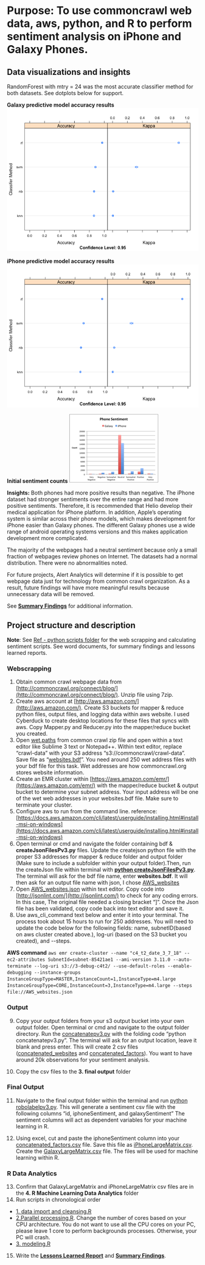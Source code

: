 # Purpose: To use commoncrawl web data, aws, python, and R to perform sentiment analysis on iPhone and Galaxy Phones. 

## Data visualizations and insights ## 
RandomForest with mtry = 24 was the most accurate classifier method for both datasets. See dotplots below for support. 

**Galaxy predictive model accuracy results**
![galaxydotplot](R%20projects/Sentiment%20Analysis/4.%20R%20Machine%20Learning%20Data%20Analytics/model%20outputs/Galaxy_model_summary.png)

**iPhone predictive model accuracy results** 
![iphonedotplot](R%20projects/Sentiment%20Analysis/4.%20R%20Machine%20Learning%20Data%20Analytics/model%20outputs/Iphone_model_summary.png)

**Initial sentiment counts**
![sentimenthistogram](R%20projects/Sentiment%20Analysis/4.%20R%20Machine%20Learning%20Data%20Analytics/model%20outputs/Sentiment%20findings.png)

**Insights:**  Both phones had more positive results than negative. The iPhone dataset had stronger sentiments over the entire range and had more positive sentiments. Therefore, it is recommended that Helio develop their medical application for iPhone platform. In addition, Apple’s operating system is similar across their phone models, which makes development for iPhone easier than Galaxy phones. The different Galaxy phones use a wide range of android operating systems versions and this makes application development more complicated.

The majority of the webpages had a neutral sentiment because only a small fraction of webpages review phones on Internet. The datasets had a normal distribution. There were no abnormalities noted. 

For future projects, Alert Analytics will determine if it is possible to get webpage data just for technology from common crawl organization. As a result, future findings will have more meaningful results because unnecessary data will be removed. 

See **[Summary Findings](R%20projects/Sentiment%20Analysis/Summary%20Findings.docx)** for additional information. 


## Project structure and description ##
**Note**: See [Ref - python scripts folder](R%20projects/Sentiment%20Analysis/5.%20Ref%20-%20python%20scripts) for the web scrapping and calculating sentiment scripts. See word documents, for summary findings and lessons learned reports. 

### **Webscrapping**
1. Obtain common crawl webpage data from [http://commoncrawl.org/connect/blog/](http://commoncrawl.org/connect/blog/). Unzip file using 7zip. 
2. Create aws account at [http://aws.amazon.com/](http://aws.amazon.com/). Create S3 buckets for mapper & reduce python files, output files, and logging data within aws website. I used Cyberduck to create desktop locations for these files that syncs with aws. Copy Mapper.py and Reducer.py into the mapper/reduce bucket you created.  
3. Open [wet.paths](R%20projects/Sentiment%20Analysis/1.%20web%20scrapping/wet.paths) from common crawl zip file and open within a text editor like Sublime 3 text or Notepad++. Within text editor, replace “crawl-data” with your S3 address “s3://commoncrawl/crawl-data”. Save file as “[websites.bdf](R%20projects/Sentiment%20Analysis/1.%20web%20scrapping/websites.bdf)”. You need around 250 wet address files with your bdf file for this task. Wet addresses are how commoncrawl.org stores website information. 
4. Create an EMR cluster within [https://aws.amazon.com/emr/](https://aws.amazon.com/emr/) with the mapper/reduce bucket & output bucket to determine your subnet address. Your input address will be one of the wet web addresses in your websites.bdf file. Make sure to terminate your cluster. 
5. Configure aws to run from the command line. reference: [https://docs.aws.amazon.com/cli/latest/userguide/installing.html#install-msi-on-windows](https://docs.aws.amazon.com/cli/latest/userguide/installing.html#install-msi-on-windows)
6. Open terminal or cmd and navigate the folder containing bdf & **createJsonFilesPv3.py** files. Update the createjson python file with the proper S3  addresses for mapper & reduce folder and output folder (Make sure to include a subfolder within your output folder).Then, run the  createJson file within terminal with [**python createJsonFilesPv3.py**](R%20projects/Sentiment%20Analysis/1.%20web%20scrapping/createJsonFilesPv3.py). The terminal will ask for the bdf file name, enter **websites.bdf**. It will then ask for an output file name with json, I chose [AWS_websites](R%20projects/Sentiment%20Analysis/1.%20web%20scrapping/AWS_websites.json)
7.  Open [AWS_websites.json](R%20projects/Sentiment%20Analysis/1.%20web%20scrapping/AWS_websites.json) within text editor. Copy code into [http://jsonlint.com/](http://jsonlint.com/) to check for any coding errors. In this case, The original file needed a closing bracket “]”. Once the Json file has been validated, copy code back into text editor and save it.
8.  Use aws_cli_command text below and enter it into your terminal. The process took about 15 hours to run for 250 addresses. You will need to update the code below for the following fields: name, subnetID(based on aws cluster created above.), log-uri (based on the S3 bucket you created), and --steps. 

**AWS command**
`aws emr create-cluster --name "c4_t2_date_3_7_18" --ec2-attributes SubnetId=subnet-85421ae1 --ami-version 3.11.0 --auto-terminate --log-uri s3://3-debug-c4t2/ --use-default-roles --enable-debugging --instance-groups InstanceGroupType=MASTER,InstanceCount=1,InstanceType=m4.large InstanceGroupType=CORE,InstanceCount=3,InstanceType=m4.large --steps file://AWS_websites.json`

### **Output**
9. Copy your output folders from your s3 output bucket into your own output folder. Open terminal or cmd and navigate to the output folder directory. Run the [concatenatepv3.py](R%20projects/Sentiment%20Analysis/2.%20output/concatenatepv3.py) with the folding code “python concatenatepv3.py”. The terminal will ask for an output location, leave it blank and press enter. This will create 2 csv files ([concatenated_websites](R%20projects/Sentiment%20Analysis/2.%20output/concatenated_websites.csv) and [concatenated_factors](R%20projects/Sentiment%20Analysis/2.%20output/concatenated_factors.csv)). You want to have around 20k observations for your sentiment analysis.     

10. Copy the csv files to the **3. final output** folder

### **Final Output**
11. Navigate to the final output folder within the terminal and run [python robolabelpv3.py](R%20projects/Sentiment%20Analysis/3.%20final%20output/robolabelpv3.py). This will generate a sentiment csv file with the following columns “id, iphoneSentiment, and galaxySentiment” The sentiment columns will act as dependent variables for your machine learning in R. 

12. Using excel, cut and paste the iphoneSentiment column into your [concatenated_factors.csv](R%20projects/Sentiment%20Analysis/3.%20final%20output/concatenated_factors.csv) file. Save this file as [iPhoneLargeMatrix.csv](R%20projects/Sentiment%20Analysis/3.%20final%20output/iPhoneLargeMatrix.csv). Create the [GalaxyLargeMatrix.csv](master/R%20projects/Sentiment%20Analysis/3.%20final%20output/GalaxyLargeMatrix.csv) file. The files will be used for machine learning within R. 


### **R Data Analytics**
13. Confirm that GalaxyLargeMatrix and iPhoneLargeMatrix csv files are in the **4. R Machine Learning Data Analytics** folder
14. Run scripts in chronological order
* [1. data import and cleansing.R](R%20projects/Sentiment%20Analysis/4.%20R%20Machine%20Learning%20Data%20Analytics/1.%20data%20import%20and%20cleaning.R)
* [2.Parallel processing.R](R%20projects/Sentiment%20Analysis/4.%20R%20Machine%20Learning%20Data%20Analytics/2.%20Parallel%20processing.R). Change the number of cores based on your CPU architecture. You do not want to use all the CPU cores on your PC, please leave 1 core to perform backgrounds processes. Otherwise, your PC will crash.
* [3. modeling.R](R%20projects/Sentiment%20Analysis/4.%20R%20Machine%20Learning%20Data%20Analytics/3.%20Modeling.R)

15. Write the **[Lessons Learned Report](R%20projects/Sentiment%20Analysis/Lessons%20Learned%20Report.docx)** and **[Summary Findings](R%20projects/Sentiment%20Analysis/Summary%20Findings.docx)**.
